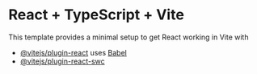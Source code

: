 # React + TypeScript + Vite

This template provides a minimal setup to get React working in Vite with

- [@vitejs/plugin-react](https://github.com/vitejs/vite-plugin-react/blob/main/packages/plugin-react/README.md) uses [Babel](https://babeljs.io/) 
- [@vitejs/plugin-react-swc](https://github.com/vitejs/vite-plugin-react-swc) 


